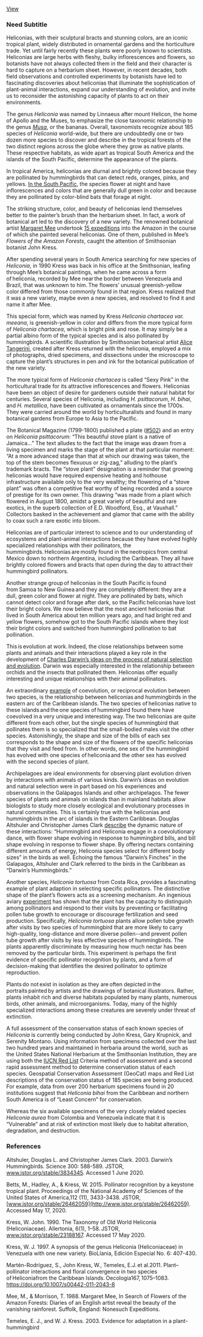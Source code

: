 [View](https://plant-humanities.app/essay?gdid=1pXMxmniJsPZc0bC-5PX5wygn22qRMjRs)

<var data-essay
	title="Heliconia"
	data-banner="https://upload.wikimedia.org/wikipedia/commons/4/48/Illustration_from_Les_liliac%C3%A9es_by_Pierre_Joseph_Redout%C3%A9_%281759-1840%29._Digitally_enhanced_by_rawpixel-com_381.jpg"
	data-layout="vtl"
	data-num-maps="4"
	data-num-images="10"
	data-num-specimens="16"
	data-num-primary-sources="4"
	data-author="John Kress, PhD and Yota Batsaki, PhD"></var>

<param ve-component 
       name="d3plus-network"
       src="https://jstor-labs.github.io/ve-components/components/D3PlusNetwork.vue"
       selectors="tag:d3plus-network"
       icon="fa-sitemap"
       label="D3plus Network">

### Need Subtitle

Heliconias, with their sculptural bracts and stunning colors, are an iconic tropical plant, widely distributed in ornamental gardens and the horticulture trade. Yet until fairly recently these plants were poorly known to scientists. Heliconias are large herbs with fleshy, bulky inflorescences and flowers, so botanists have not always collected them in the field and their character is hard to capture on a herbarium sheet. However, in recent decades,  both field observations and controlled experiments by botanists have led to fascinating discoveries about heliconias that illuminate the sophistication of plant-animal interactions, expand our understanding of evolution, and invite us to reconsider the astonishing capacity of plants to act on their environments.
<param ve-plant-specimen eid="Q3926643" max="1">
<param ve-plant-specimen eid="Q2667306" max="1">
<param ve-plant-specimen eid="Q2727878" max="1">
<param ve-plant-specimen eid="Q15250028" max="1">
<param ve-plant-specimen eid="Q3926650" max="1">

The genus _Heliconia_ was named by Linnaeus after mount Helicon, the home of Apollo and the Muses, to emphasize the close taxonomic relationship to the genus [_Musa_](https://plant-humanities.app/Banana), or the bananas. Overall, taxonomists recognize about 185 species of _Heliconia_ world-wide, but there are undoubtedly one or two dozen more species to discover and describe in the tropical forests of the two distinct regions across the globe where they grow as native plants. These respective habitats, as wide apart as tropical South America and the islands of the South Pacific, determine the appearance of the plants.
<param ve-image 
       fit="cover"
       title="The eight families of the order Zingiberales showing the relationship of bananas (_Musaceae_) and heliconias (_Heliconiaceae_)."
       url="images/ef1aa2_46e5a2b723c64b20a704f71e8ef726e6.jpg">

In tropical America, heliconias are diurnal and brightly colored because they are pollinated by hummingbirds that can detect reds, oranges, pinks, and yellows. [In the South Pacific](https://www-jstor-org.ezp-prod1.hul.harvard.edu/stable/23188167), the species flower at night and have inflorescences and colors that are generally dull green in color and because they are pollinated by color-blind bats that forage at night.
<param ve-map basemap="Esri_WorldPhysical" center="7.498854, 21.527758" zoom="1.5">
<param ve-map-layer geojson active url="geojson/heliconia_distribution.json">

The striking structure, color, and beauty of heliconias lend themselves better to the painter’s brush than the herbarium sheet. In fact, a work of botanical art led to the discovery of a new variety. The renowned botanical artist [Margaret Mee](https://www.doaks.org/resources/online-exhibits/margaret-mee-portraits-of-plants/margaret-mee-in-the-amazon)  undertook [15 expeditions](https://www.doaks.org/resources/online-exhibits/margaret-mee-portraits-of-plants/amazonian-entanglements) into the Amazon in the course of which she painted several heliconias. One of them, published in Mee’s _Flowers of the Amazon Forests_, caught the attention of Smithsonian botanist John Kress.
<param ve-map basemap="OpenTopoMap" center="-3.161194, -60.002447" zoom="7.5">
<param ve-map-layer geojson active url="geojson/Mee_1975.json">

After spending several years in South America searching for new species of _Heliconia_, in 1990 Kress was back in his office at the Smithsonian, leafing through Mee’s botanical paintings, when he  came across a form of heliconia, recorded by Mee near the border between Venezuela and Brazil, that was unknown to him. The flowers’ unusual greenish-yellow color differed from those commonly found in that region. Kress realized that it was a new variety, maybe even a new species, and resolved to find it and name it after Mee.
<param ve-image 
       fit="cover"
       title="Photograph of John Kress (center) and team with the newly-found _Heliconia_."
       url="https://www.doaks.org/resources/online-exhibits/margaret-mee-portraits-of-plants/exhibition-images/14-john-kress-finding-heliconia.jpg/@@images/21b338bf-3b3b-4f38-a159-d728bdf9baea.jpeg">

This special form, which was named by Kress _Heliconia chartacea  var. meeana_,  is greenish-yellow in color and differs from the more typical form of _Heliconia chartacea_, which is bright pink and rose. It may simply be a partial albino form of the typical species and is also pollinated by hummingbirds. A scientific illustration by Smithsonian botanical artist [Alice Tangerini](https://www.doaks.org/resources/online-exhibits/margaret-mee-portraits-of-plants/essays-interviews-resources/tangerini-interview), created after Kress returned with the heliconia, employed a mix of photographs, dried specimens, and dissections under the microscope to capture the plant’s structures in pen and ink for the botanical publication of the new variety.
<param ve-image 
       fit="cover"
       title="Alice Tangerini, _Heliconia chartacea  var. meeana_"
       url="https://www.doaks.org/resources/online-exhibits/margaret-mee-portraits-of-plants/mixed-media/heliconia-chartacea-var-meeana/@@images/image">

The more typical form of _Heliconia chartacea_ is called “Sexy Pink” in the horticultural trade for its attractive inflorescences and flowers. Heliconias have been an object of desire for gardeners outside their natural habitat for centuries. Several species of Heliconia, including _H. psittacorum_, _H. bihai_, and _H. metallica_, have been cultivated as ornamentals since the 1700s. They were carried around the world by horticulturalists and found in many botanical gardens from Europe to Asia to the Pacific.
<param ve-image 
       fit="cover"
       title="Margaret Mee, _Heliconia  psittacorum_, Dumbarton Oaks"
       url="https://www.doaks.org/resources/online-exhibits/margaret-mee-portraits-of-plants/plant-portraits/19/@@images/image">
<param ve-image 
       fit="cover"
       title="Herbarium specimen of _Heliconia chartacea_, from the Rio Janeiro Botanical Garden"
       url="https://plants.jstor.org/seqapp/adore-djatoka/resolver?url_ver=Z39.88-2004&svc_id=info:lanl-repo/svc/getRegion&svc_val_fmt=info:ofi/fmt:kev:mtx:jpeg2000&svc.format=image/jpeg&rft_id=/jp2/fpx/alukaplant/rb/phase_01/rb0005/rb00287315.jp2">

The Botanical Magazine (1799-1800) published a plate ([#502](https://www.biodiversitylibrary.org/page/469087#page/160/mode/1up)) and an entry on _Heliconia psittacorum_: “This beautiful stove plant is a native of Jamaica…” The text alludes to the fact that the image was drawn from a living specimen and marks the stage of the plant at that particular moment: “At a more advanced stage than that at which our drawing was taken, the top of the stem becomes flexuous or zig-zag,” alluding to the plant’s  trademark  bracts. The “stove plant” designation is a reminder that growing heliconias would have required expensive heating and hothouse infrastructure available only to the very wealthy; the flowering of a “stove plant” was often a competitive feat worthy of being recorded and a source of prestige for its own  owner. This drawing “was made from a plant which flowered in August 1800, amidst a great variety of beautiful and rare exotics, in the superb collection of E.D. Woodford, Esq., at Vauxhall.” Collectors basked in the achievement and glamor that came with the ability to coax such a rare exotic into bloom.
<param ve-image 
       fit="cover"
       title="Curtis’ Botanical Magazine, _Heliconia  psittacorum_, via BHL"
       url="https://www.biodiversitylibrary.org/pageimage/469079">
<param ve-image 
       fit="cover"
       title="Curtis’ Botanical Magazine, _Heliconia  psittacorum_, via BHL"
       url="https://www.biodiversitylibrary.org/pageimage/469080">

Heliconias are of particular interest to science and to our understanding of ecosystems and plant-animal interactions because they have evolved highly specialized relationships with their pollinators, the hummingbirds. Heliconias are mostly found in the neotropics from central Mexico down to northern Argentina, including the Caribbean. They all have brightly colored flowers and bracts that open during the day to attract their hummingbird pollinators. 
<param ve-map basemap="Esri_WorldPhysical" center="5.855585, -76.226586" zoom="3.5">
<param ve-map-layer geojson active url="geojson/heliconia_distribution.json">

Another strange group of heliconias in the South Pacific is found from Samoa to New Guinea and they are completely different: they are a dull, green color and flower at night. They are pollinated by bats, which cannot detect color and forage after dark, so the Pacific heliconias have lost their bright colors. We now believe that the most ancient heliconias that lived in South America about ten million years ago, and had bright red and yellow flowers, somehow got to the South Pacific islands where they lost their bright colors and switched from hummingbird pollination to bat pollination.
<param ve-map basemap="Esri_WorldPhysical" center="-15.935453, 157.264214" zoom="3.5">
<param ve-map-layer geojson active url="geojson/heliconia_distribution.json">

This is evolution at work. Indeed, the close relationships between some plants and animals and their interactions played a key role in the development of [Charles Darwin’s ideas on the process of natural selection and evolution](https://www.biodiversitylibrary.org/page/26253722](https://www.biodiversitylibrary.org/page/26253722)). Darwin was especially interested in the relationship between orchids and the insects that pollinated them. Heliconias offer equally interesting and unique relationships with their animal pollinators.
<param ve-vis-network file="https://jstor-labs.github.io/ve-components/public/data/heliconia.tsv">

An extraordinary [example](https://link-springer-com.ezp-prod1.hul.harvard.edu/content/pdf/10.1007/s00442-011-2043-8.pdf) of coevolution, or reciprocal evolution between two species, is the relationship between heliconias and hummingbirds in the eastern arc of the Caribbean islands. The two species of heliconias native to these islands and the one species of hummingbird found there have coevolved in a very unique and interesting way. The two heliconias are quite different from each other, but the single species of hummingbird that pollinates them is so specialized that the small-bodied males visit the other species. Astonishingly, the shape and size of the bills of each sex corresponds to the shape and size of the flowers of the specific heliconias that they visit and feed from. In other words, one sex of the hummingbird has evolved with one species of heliconia and the other sex has evolved with the second species of plant.
<param ve-storiiies id="e41co">
<param ve-image 
       fit="cover"
       title="Bryan Poole, _Heliconia bihai_ with female hummingbirds"
       url="https://www.doaks.org/resources/online-exhibits/margaret-mee-portraits-of-plants/amazonian-entanglements/heliconia-bihai/@@images/518bb71b-5539-45b3-ac09-b2f8edac97fd.jpeg">

Archipelagoes are ideal environments for observing plant evolution driven by interactions with animals of various kinds. Darwin’s ideas on evolution and natural selection were in part based on his experiences and observations in the Galápagos Islands and other archipelagos. The fewer species of plants and animals on islands than in mainland habitats allow biologists to study more closely ecological and evolutionary processes in natural communities. This is certainly true with the heliconias and hummingbirds in the arc of islands in the Eastern Caribbean. Douglas Altshuler and Christopher James Clark [describe](http://www.jstor.org/stable/3834345) the dynamic nature of these interactions: “Hummingbird and Heliconia engage in a coevolutionary dance, with flower shape evolving in response to hummingbird bills, and bill shape evolving in response to flower shape. By offering nectars containing different amounts of energy, Heliconia species select for different body sizes” in the birds as well. Echoing  the famous “Darwin’s Finches” in the Galapagos,  Altshuler and Clark referred to the birds in the Caribbean as “Darwin’s Hummingbirds.”
<param ve-image 
       fit="cover"
       title="Bryan Poole, _Heliconia caribaea_ with male hummingbirds"
       url="https://www.doaks.org/resources/online-exhibits/margaret-mee-portraits-of-plants/amazonian-entanglements/heliconia-caribaea/@@images/a4d897a3-c0e0-488d-9f11-68560d92ea02.jpeg">

Another species, _Heliconia tortuosa_ from Costa Rica, provides a fascinating example of plant adaption in selecting specific pollinators. The distinctive shape of the plant’s flowers acts as a screening mechanism. An ingenious aviary [experiment](https://www-jstor-org.ezp-prod1.hul.harvard.edu/stable/26462059) has shown that the plant has the capacity to distinguish among pollinators and respond to their visits by preventing or facilitating pollen tube growth to encourage or discourage fertilization and seed production. Specifically, _Heliconia tortuosa_ plants allow pollen tube growth after visits by two species of hummingbird that are more likely to carry high-quality, long-distance and more diverse pollen--and prevent pollen tube growth after visits by less effective species of hummingbirds. The plants apparently discriminate by measuring how much nectar has been removed by the particular birds. This experiment is perhaps the first evidence of specific pollinator recognition by plants, and a form of decision-making that identifies the desired pollinator to optimize reproduction.
<param ve-image 
       fit="cover"
       title="The curved bill of the green hermit (Phaetornis guy), which is restricted to forested habitats, effectively extracts nectar from a _Heliconia tortuosa flower_, Matt Betts, Oregon State University"
       url="https://www.eurekalert.org/multimedia/pub/web/107366_web.jpg">

Plants do not exist in isolation as they are often depicted in the portraits painted by artists and the drawings of botanical illustrators. Rather, plants inhabit rich and diverse habitats populated by many plants, numerous birds, other animals, and microorganisms. Today, many of the highly specialized interactions among these creatures are severely under threat of extinction.
<param ve-image 
       fit="cover"
       title="_Heliconia Keystone Species_"
       url="https://raw.githubusercontent.com/JSTOR-Labs/plant-humanities/master/docs/images/Screen%20Shot%202020-06-23%20at%201.40.17%20PM.png">

A full assessment of the conservation status of each known species of _Heliconia_ is currently being conducted by John Kress, Gary Krupnick, and Serenity Montano. Using information from specimens collected over the last two hundred years and maintained in herbaria around the world, such as the United States National Herbarium at the Smithsonian Institution, they are using both the [IUCN Red List](https://www.iucnredlist.org/search?query=Heliconia&searchType=species) Criteria method of assessment and a second rapid assessment method to determine conservation status of each species. Geospatial Conservation Assessment (GeoCat) maps and Red List descriptions of the conservation status of 185 species are being produced. For example, data from over 200 herbarium specimens found in 20 institutions suggest that _Heliconia bihai_ from the Caribbean and northern South America is of “Least Concern” for conservation.
<param ve-plant-specimen eid="Q2727878">

Whereas the six available specimens of the very closely related species _Heliconia aurea_ from Colombia and Venezuela indicate that it is “Vulnerable” and at risk of extinction most likely due to habitat alteration, degradation, and destruction.


### References
Altshuler, Douglas L. and Christopher James Clark. 2003. Darwin’s Hummingbirds. Science 300: 588-589. JSTOR, www.jstor.org/stable/3834345. Accessed 1 June 2020.

Betts, M., Hadley, A., & Kress, W. 2015. Pollinator recognition by a keystone tropical plant. Proceedings of the National Academy of Sciences of the United States of America,112  (11), 3433-3438. JSTOR, [www.jstor.org/stable/26462059](http://www.jstor.org/stable/26462059). Accessed  May 17, 2020.

Kress, W. John. 1990. The Taxonomy of Old World Heliconia (Heliconiaceae).  Allertonia, 6(1), 1–58. JSTOR, www.jstor.org/stable/23188167. Accessed 17 May 2020.

Kress, W. J. 1997. A synopsis of the genus Heliconia (Heliconiaceae) in Venezuela with one new variety. BioLlania, Edición Especial No. 6: 407-430.

Martén-Rodríguez, S., John Kress, W., Temeles, E.J. et al.2011. Plant–pollinator interactions and floral convergence in two species of Heliconiafrom the Caribbean Islands. Oecologia167, 1075–1083. https://doi.org/10.1007/s00442-011-2043-8

Mee, M., & Morrison, T. 1988. Margaret Mee, In Search of Flowers of the Amazon Forests: Diaries of an English artist reveal the beauty of the vanishing rainforest. Suffolk, England: Nonesuch Expeditions.

Temeles, E. J., and W. J. Kress. 2003. Evidence for adaptation in a plant-hummingbird
<!--stackedit_data:
eyJoaXN0b3J5IjpbLTg0Mjk1OTA2NCwzMjcyNTQ4MDQsMjAzNj
E1ODE2OSwtMTUyNTkwODkwMywtMTM1MTE1MzU2M119
-->